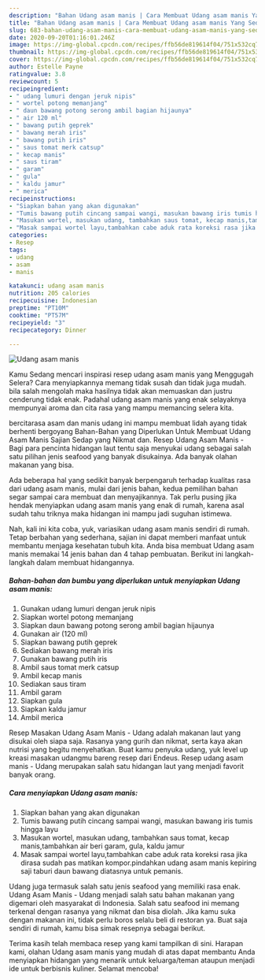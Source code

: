 ```yaml
---
description: "Bahan Udang asam manis | Cara Membuat Udang asam manis Yang Sedap"
title: "Bahan Udang asam manis | Cara Membuat Udang asam manis Yang Sedap"
slug: 683-bahan-udang-asam-manis-cara-membuat-udang-asam-manis-yang-sedap
date: 2020-09-20T01:16:01.246Z
image: https://img-global.cpcdn.com/recipes/ffb56de819614f04/751x532cq70/udang-asam-manis-foto-resep-utama.jpg
thumbnail: https://img-global.cpcdn.com/recipes/ffb56de819614f04/751x532cq70/udang-asam-manis-foto-resep-utama.jpg
cover: https://img-global.cpcdn.com/recipes/ffb56de819614f04/751x532cq70/udang-asam-manis-foto-resep-utama.jpg
author: Estelle Payne
ratingvalue: 3.8
reviewcount: 5
recipeingredient:
- " udang lumuri dengan jeruk nipis"
- " wortel potong memanjang"
- " daun bawang potong serong ambil bagian hijaunya"
- " air 120 ml"
- " bawang putih geprek"
- " bawang merah iris"
- " bawang putih iris"
- " saus tomat merk catsup"
- " kecap manis"
- " saus tiram"
- " garam"
- " gula"
- " kaldu jamur"
- " merica"
recipeinstructions:
- "Siapkan bahan yang akan digunakan"
- "Tumis bawang putih cincang sampai wangi, masukan bawang iris tumis hingga layu"
- "Masukan wortel, masukan udang, tambahkan saus tomat, kecap manis,tambahkan air beri garam, gula, kaldu jamur"
- "Masak sampai wortel layu,tambahkan cabe aduk rata koreksi rasa jika dirasa sudah pas matikan kompor.pindahkan udang asam manis kepiring saji taburi daun bawang diatasnya untuk pemanis."
categories:
- Resep
tags:
- udang
- asam
- manis

katakunci: udang asam manis 
nutrition: 205 calories
recipecuisine: Indonesian
preptime: "PT10M"
cooktime: "PT57M"
recipeyield: "3"
recipecategory: Dinner

---
```



![Udang asam manis](https://img-global.cpcdn.com/recipes/ffb56de819614f04/751x532cq70/udang-asam-manis-foto-resep-utama.jpg)

Kamu Sedang mencari inspirasi resep udang asam manis yang Menggugah Selera? Cara menyiapkannya memang tidak susah dan tidak juga mudah. bila salah mengolah maka hasilnya tidak akan memuaskan dan justru cenderung tidak enak. Padahal udang asam manis yang enak selayaknya mempunyai aroma dan cita rasa yang mampu memancing selera kita.

bercitarasa asam dan manis udang ini mampu membuat lidah ayang tidak berhenti bergoyang Bahan-Bahan yang Diperlukan Untuk Membuat Udang Asam Manis Sajian Sedap yang Nikmat dan. Resep Udang Asam Manis - Bagi para pencinta hidangan laut tentu saja menyukai udang sebagai salah satu pilihan jenis seafood yang banyak disukainya. Ada banyak olahan makanan yang bisa.

Ada beberapa hal yang sedikit banyak berpengaruh terhadap kualitas rasa dari udang asam manis, mulai dari jenis bahan, kedua pemilihan bahan segar sampai cara membuat dan menyajikannya. Tak perlu pusing jika hendak menyiapkan udang asam manis yang enak di rumah, karena asal sudah tahu triknya maka hidangan ini mampu jadi suguhan istimewa.


Nah, kali ini kita coba, yuk, variasikan udang asam manis sendiri di rumah. Tetap berbahan yang sederhana, sajian ini dapat memberi manfaat untuk membantu menjaga kesehatan tubuh kita. Anda bisa membuat Udang asam manis memakai 14 jenis bahan dan 4 tahap pembuatan. Berikut ini langkah-langkah dalam membuat hidangannya.

<!--inarticleads1-->

##### Bahan-bahan dan bumbu yang diperlukan untuk menyiapkan Udang asam manis:

1. Gunakan  udang lumuri dengan jeruk nipis
1. Siapkan  wortel potong memanjang
1. Siapkan  daun bawang potong serong ambil bagian hijaunya
1. Gunakan  air (120 ml)
1. Siapkan  bawang putih geprek
1. Sediakan  bawang merah iris
1. Gunakan  bawang putih iris
1. Ambil  saus tomat merk catsup
1. Ambil  kecap manis
1. Sediakan  saus tiram
1. Ambil  garam
1. Siapkan  gula
1. Siapkan  kaldu jamur
1. Ambil  merica


Resep Masakan Udang Asam Manis - Udang adalah makanan laut yang disukai oleh siapa saja. Rasanya yang gurih dan nikmat, serta kaya akan nutrisi yang begitu menyehatkan. Buat kamu penyuka udang, yuk level up kreasi masakan udangmu bareng resep dari Endeus. Resep udang asam manis - Udang merupakan salah satu hidangan laut yang menjadi favorit banyak orang. 

<!--inarticleads2-->

##### Cara menyiapkan Udang asam manis:

1. Siapkan bahan yang akan digunakan
1. Tumis bawang putih cincang sampai wangi, masukan bawang iris tumis hingga layu
1. Masukan wortel, masukan udang, tambahkan saus tomat, kecap manis,tambahkan air beri garam, gula, kaldu jamur
1. Masak sampai wortel layu,tambahkan cabe aduk rata koreksi rasa jika dirasa sudah pas matikan kompor.pindahkan udang asam manis kepiring saji taburi daun bawang diatasnya untuk pemanis.


Udang juga termasuk salah satu jenis seafood yang memiliki rasa enak. Udang Asam Manis - Udang menjadi salah satu bahan makanan yang digemari oleh masyarakat di Indonesia. Salah satu seafood ini memang terkenal dengan rasanya yang nikmat dan bisa diolah. Jika kamu suka dengan makanan ini, tidak perlu boros selalu beli di restoran ya. Buat saja sendiri di rumah, kamu bisa simak resepnya sebagai berikut. 

Terima kasih telah membaca resep yang kami tampilkan di sini. Harapan kami, olahan Udang asam manis yang mudah di atas dapat membantu Anda menyiapkan hidangan yang menarik untuk keluarga/teman ataupun menjadi ide untuk berbisnis kuliner. Selamat mencoba!

